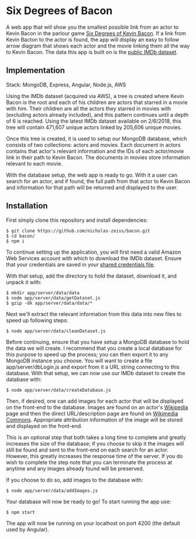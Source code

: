 # Six Degrees of Bacon
A web app that will show you the smallest possible link from an actor to Kevin Bacon in the parlour game [Six Degrees of Kevin Bacon](https://en.wikipedia.org/wiki/Six_Degrees_of_Kevin_Bacon). If a link from Kevin Bacton to the actor is found, the app will display an easy to follow arrow diagram that shows each actor and the movie linking them all the way to Kevin Bacon. The data this app is built on is the [public IMDb dataset](http://www.imdb.com/interfaces/).


## Implementation

Stack: MongoDB, Express, Angular, Node.js, AWS

Using the IMDb dataset (acquired via AWS), a tree is created where Kevin Bacon is the root and each of his children are actors that starred in a movie with him. Their children are all the actors they starred in movies with (excluding actors already included), and this pattern continues until a depth of 6 is reached. Using the latest IMDb dataset available on 2/6/2018, this tree will contain 471,607 unique actors linked by 205,606 unique movies.

Once this tree is created, it is used to setup our MongoDB database, which consists of two collections: actors and movies. Each document in actors contains that actor's relevant information and the IDs of each actor/movie link in their path to Kevin Bacon. The documents in movies store information relevant to each movie.

With the database setup, the web app is ready to go. With it a user can search for an actor, and if found, the full path from that actor to Kevin Bacon and information for that path will be returned and displayed to the user.


## Installation

First simply clone this repository and install dependencies:
```
$ git clone https://github.com/nicholas-zeiss/bacon.git
$ cd bacon/
$ npm i
```

To continue setting up the application, you will first need a valid Amazon Web Services account with which to download the IMDb dataset. Ensure that your credentials are saved
in your [shared credentials file](https://docs.aws.amazon.com/sdk-for-javascript/v2/developer-guide/loading-node-credentials-shared.html).

With that setup, add the directory to hold the dataset, download it, and unpack it with:
```
$ mkdir app/server/data/data
$ node app/server/data/getDataset.js
$ gzip -dk app/server/data/data/*
```

Next we'll extract the relevant information from this data into new files to speed up following steps:
```
$ node app/server/data/cleanDataset.js
```

Before continuing, ensure that you have setup a MongoDB database to hold the data we will create. I recommend that you create a local database for this purpose to speed up the process; you can then export it to any MongoDB instance you choose. You will want to create a file app/server/dbLogin.js and export from it a URL string connecting to this database. With that setup, we can now use our IMDb dataset to create the database with:
```
$ node app/server/data/createDatabase.js
```

Then, if desired, one can add images for each actor that will be displayed on the front-end to the database. Images are found on an actor's [Wikipedia](https://www.wikipedia.org/) page and then the direct URL/description page are found on [Wikimedia Commons](https://commons.wikimedia.org/wiki/Main_Page). Appropriate attribution information of the image will be stored and displayed on the front-end.

This is an optional step that both takes a long time to complete and greatly increases the size of the database; if you choose to skip it the images will still be found and sent to the front-end on each search for an actor. However, this greatly increases the response time of the server. If you do wish to complete the step note that you can terminate the process at anytime and any images already found will be preserved.

If you choose to do so, add images to the database with:
```
$ node app/server/data/addImages.js
```

Your database will now be ready to go! To start running the app use:
```
$ npm start
```

The app will now be running on your localhost on port 4200 (the default used by Angular).

